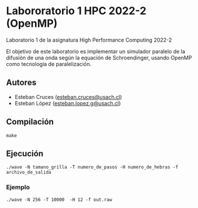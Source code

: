 # Labororatorio 1 HPC 2022-2 (OpenMP)
Laboratorio 1 de la asignatura High Performance Computing 2022-2

El objetivo de este laboratorio es implementar un simulador paralelo de la difusión de una onda según la equación de Schroendinger, usando OpenMP como tecnología de paralelización.

## Autores
* Esteban Cruces (esteban.cruces@usach.cl)
* Esteban López (esteban.lopez.g@usach.cl)

## Compilación
```
make
```
## Ejecución
```
./wave -N tamano_grilla -T numero_de_pasos -H numero_de_hebras -f archivo_de_salida
```
### Ejemplo
```
./wave -N 256 -T 10000  -H 12 -f out.raw
```